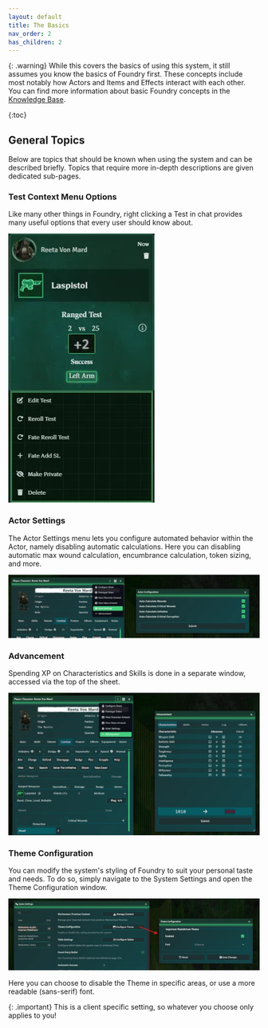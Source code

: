 ```yaml
---
layout: default
title: The Basics
nav_order: 2
has_children: 2
---
```



{: .warning}
While this covers the basics of using this system, it still assumes you know the basics of Foundry first. These concepts include most notably how Actors and Items and Effects interact with each other. You can find more information about basic Foundry concepts in the [Knowledge Base](https://foundryvtt.com/kb/).

{:toc}

## General Topics

Below are topics that should be known when using the system and can be described briefly. Topics that require more in-depth descriptions are given dedicated sub-pages.

### Test Context Menu Options

Like many other things in Foundry, right clicking a Test in chat provides many useful options that every user should know about.

![Test Context](../../assets/basics/test-context.webp)

### Actor Settings

The Actor Settings menu lets you configure automated behavior within the Actor, namely disabling automatic calculations. Here you can disabling automatic max wound calculation, encumbrance calculation, token sizing, and more. 

![Actor Settings](../../assets/basics/actor-settings.webp)


### Advancement

Spending XP on Characteristics and Skills is done in a separate window, accessed via the top of the sheet.

![Advancement](../../assets/basics/advancement.webp)


### Theme Configuration

You can modify the system's styling of Foundry to suit your personal taste and needs. To do so, simply navigate to the System Settings and open the Theme Configuration window. 

![Theme Config](../../assets/basics/theme-config.webp)

Here you can choose to disable the Theme in specific areas, or use a more readable (sans-serif) font.

{: .important}
This is a client specific setting, so whatever you choose only applies to you!
